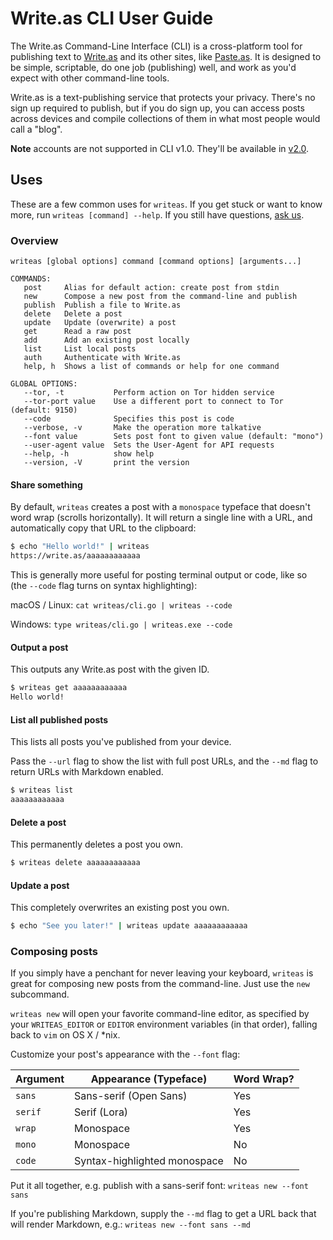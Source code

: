 # Write.as CLI User Guide

The Write.as Command-Line Interface (CLI) is a cross-platform tool for publishing text to [Write.as](https://write.as) and its other sites, like [Paste.as](https://paste.as). It is designed to be simple, scriptable, do one job (publishing) well, and work as you'd expect with other command-line tools.

Write.as is a text-publishing service that protects your privacy. There's no sign up required to publish, but if you do sign up, you can access posts across devices and compile collections of them in what most people would call a "blog".

**Note** accounts are not supported in CLI v1.0. They'll be available in [v2.0](https://github.com/writeas/writeas-cli/milestone/4).

## Uses

These are a few common uses for `writeas`. If you get stuck or want to know more, run `writeas [command] --help`. If you still have questions, [ask us](https://write.as/contact).

### Overview

```
writeas [global options] command [command options] [arguments...]

COMMANDS:
   post     Alias for default action: create post from stdin
   new      Compose a new post from the command-line and publish
   publish  Publish a file to Write.as
   delete   Delete a post
   update   Update (overwrite) a post
   get      Read a raw post
   add      Add an existing post locally
   list     List local posts
   auth     Authenticate with Write.as
   help, h  Shows a list of commands or help for one command

GLOBAL OPTIONS:
   --tor, -t           Perform action on Tor hidden service
   --tor-port value    Use a different port to connect to Tor (default: 9150)
   --code              Specifies this post is code
   --verbose, -v       Make the operation more talkative
   --font value        Sets post font to given value (default: "mono")
   --user-agent value  Sets the User-Agent for API requests
   --help, -h          show help
   --version, -V       print the version
```

#### Share something

By default, `writeas` creates a post with a `monospace` typeface that doesn't word wrap (scrolls horizontally). It will return a single line with a URL, and automatically copy that URL to the clipboard:

```bash
$ echo "Hello world!" | writeas
https://write.as/aaaaaaaaaaaa
```

This is generally more useful for posting terminal output or code, like so (the `--code` flag turns on syntax highlighting):

macOS / Linux: `cat writeas/cli.go | writeas --code`

Windows: `type writeas/cli.go | writeas.exe --code`

#### Output a post

This outputs any Write.as post with the given ID.

```bash
$ writeas get aaaaaaaaaaaa
Hello world!
```

#### List all published posts

This lists all posts you've published from your device.

Pass the `--url` flag to show the list with full post URLs, and the `--md` flag to return URLs with Markdown enabled.

```bash
$ writeas list
aaaaaaaaaaaa
```

#### Delete a post

This permanently deletes a post you own.

```bash
$ writeas delete aaaaaaaaaaaa
```

#### Update a post

This completely overwrites an existing post you own.

```bash
$ echo "See you later!" | writeas update aaaaaaaaaaaa
```

### Composing posts

If you simply have a penchant for never leaving your keyboard, `writeas` is great for composing new posts from the command-line. Just use the `new` subcommand.

`writeas new` will open your favorite command-line editor, as specified by your `WRITEAS_EDITOR` or `EDITOR` environment variables (in that order), falling back to `vim` on OS X / *nix.

Customize your post's appearance with the `--font` flag:

| Argument | Appearance (Typeface) | Word Wrap? |
| -------- | --------------------- | ---------- |
| `sans` | Sans-serif (Open Sans) | Yes |
| `serif` | Serif (Lora) | Yes |
| `wrap` | Monospace | Yes |
| `mono` | Monospace | No |
| `code` | Syntax-highlighted monospace | No |

Put it all together, e.g. publish with a sans-serif font: `writeas new --font sans`

If you're publishing Markdown, supply the `--md` flag to get a URL back that will render Markdown, e.g.: `writeas new --font sans --md`
